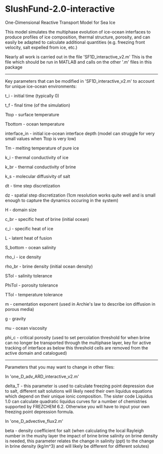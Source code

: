 # SlushFund-2.0-interactive
One-Dimensional Reactive Transport Model for Sea Ice

This model simulates the multiphase evolution of ice-ocean interfaces to produce
profiles of ice composition, thermal structure, porosity, and can easily be adapted to
calculate additional quantities (e.g. freezing front velocity, salt expelled from ice, etc.)

Nearly all work is carried out in the file 'SF1D_interactive_v2.m'
This is the file which should be run in MATLAB and calls on the other '.m' files in this package

--------------------------------------------------------------------
Key parameters that can be modified in 'SF1D_interactive_v2.m' to account for unique ice-ocean environments:


t_i - initial time (typically 0)

t_f - final time (of the simulation)

Ttop - surface temperature

Tbottom - ocean temperature

interface_in - initial ice-ocean interface depth (model can struggle for very small values when Ttop is very low)

Tm - melting temperature of pure ice

k_i - thermal conductivity of ice

k_br - thermal conductivity of brine

k_s - molecular diffusivity of salt

dt - time step discretization

dz - spatial step discretization (1cm resolution works quite well and is small enough to capture the dynamics occuring in the system)

H - domain size

c_br - specific heat of brine (initial ocean)

c_i - specific heat of ice

L - latent heat of fusion

S_bottom - ocean salinity

rho_i - ice density

rho_br - brine density (initial ocean density)

STol - salinity tolerance

PhiTol - porosity tolerance

TTol - temperature tolerance

m - cementation exponent (used in Archie's law to describe ion diffusion in porous media)

g - gravity

mu - ocean viscosity

phi_c - critical porosity (used to set percolation threshold for when brine can no longer be transported through the multiphase layer, key for active tracking of interface as below this threshold cells are removed from the active domain and catalogued)

---------------------------------------------------------------------------
Parameters that you may want to change in other files:

In 'one_D_adv_ARD_interactive_v2.m'

delta_T - this parameter is used to calculate freezing point depression due to salt, different salt solutions will likely need
          their own liquidus equations which depend on their unique ionic composition. The sister code Liquidus 1.0 can 
          calculate quadratic liquidus curves for a number of chemistries supported by FREZCHEM 6.2. Otherwise you will have
          to input your own freezing point depression formula.
          
In 'one_D_advective_flux2.m'

beta - density coefficient for salt (when calculating the local Rayleigh number in the mushy layer the impact of brine
       brine salinity on brine density is needed, this parameter relates the change in salinity (ppt) to the change
       in brine density (kg/m^3) and will likely be different for different solutes)
